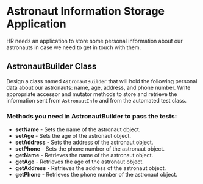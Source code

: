 # Astronaut Information Storage Application

HR needs an application to store some personal information about our astronauts in case we need to get in touch with them.

## AstronautBuilder Class

Design a class named `AstronautBuilder` that will hold the following personal data about our astronauts: name, age, address, and phone number. Write appropriate accessor and mutator methods to store and retrieve the information sent from `AstronautInfo` and from the automated test class.

### Methods you need in AstronautBuilder to pass the tests:
- **setName** - Sets the name of the astronaut object.
- **setAge** - Sets the age of the astronaut object.
- **setAddress** - Sets the address of the astronaut object.
- **setPhone** - Sets the phone number of the astronaut object.
- **getName** - Retrieves the name of the astronaut object.
- **getAge** - Retrieves the age of the astronaut object.
- **getAddress** - Retrieves the address of the astronaut object.
- **getPhone** - Retrieves the phone number of the astronaut object.
